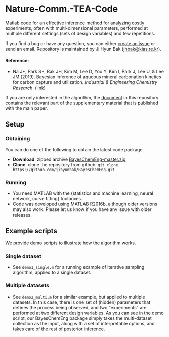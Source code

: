 Nature-Comm.-TEA-Code
============


Matlab code for an effective inference method for analyzing costly experiments, often with multi-dimensional parameters, performed at multiple different settings (sets of design variables) and few repetitions.

If you find a bug or have any question, you can either
[create an issue](https://github.com/jihyunbak/BayesChemEng/issues/new) 
or send an email.
Repository is maintained by Ji Hyun Bak (jhbak@kias.re.kr). 


#### Reference:

* Na J\*, Park S\*, Bak JH, Kim M, Lee D, Yoo Y, Kim I, Park J, Lee U, & Lee JM (2019). Bayesian inference of aqueous mineral carbonation kinetics for carbon capture and utilization. 
_Industrial & Engineering Chemistry Research_. 
[(link)](https://doi.org/10.1021/acs.iecr.9b01062)

If you are only interested in the algorithm, the [document](doc/doc_alg.pdf) in this repository contains the relevant part of the supplementary material that is published with the main paper.


## Setup

### Obtaining

You can do one of the following to obtain the latest code package.

* **Download**:   zipped archive  [BayesChemEng-master.zip](https://github.com/jihyunbak/BayesChemEng/archive/master.zip)
* **Clone**: clone the repository from github: ```git clone https://github.com/jihyunbak/BayesChemEng.git```

### Running

* You need MATLAB with the {statistics and machine learning, neural network, curve fitting} toolboxes.
* Code was developed using MATLAB R2016b, although older versions may also work. Please let us know if you have any issue with older releases.



## Example scripts

We provide demo scripts to illustrate how the algorithm works.

### Single dataset

* See `demo1_single.m` for a running example of iterative sampling algorithm, applied to a single dataset.

### Multiple datasets

* See `demo2_multi.m` for a similar example, but applied to multiple datasets. 
In this case, there is one set of (hidden) parameters that defines the process being observed, 
and two "experiments" are performed at two different design variables. 
As you can see in the demo script, 
our BayesChemEng package simply takes the multi-dataset collection as the input, 
along with a set of interpretable options, 
and takes care of the rest of posterior inference.
